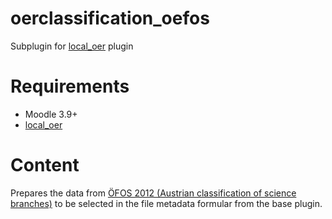 # oerclassification_oefos

Subplugin for [local_oer](https://github.com/llttugraz/moodle-local_oer) plugin

# Requirements

* Moodle 3.9+
* [local_oer](https://github.com/llttugraz/moodle-local_oer)

# Content

Prepares the data from [ÖFOS 2012 (Austrian classification of science branches)](https://data.europa.eu/data/datasets/92750ae3-6460-3d51-92a7-b6a5dba70d3d?locale=en) to be selected in the file metadata formular from the base plugin.
